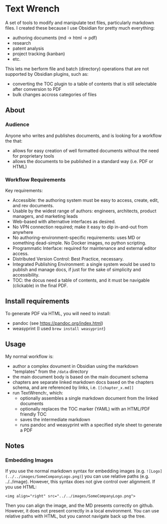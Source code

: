 # Text Wrench

A set of tools to modify and manipulate text files, particularly markdown files. I created these because I use Obsidian for pretty much everything:
- authoring documents (md -> html -> pdf)
- research
- patent analysis
- project tracking (kanban)
- etc. 

This lets me berform file and batch (directory) operations that are not supported by Obsidian plugins, such as:
- converting the TOC plugin to a table of contents that is still selectable after conversion to PDF
- bulk changes accross categories of files

## About

### Audience
Anyone who writes and publishes documents, and is looking for a workflow the that:
- allows for easy creation of well formatted documents without the need for proprietary tools
- allows the documents to be published in a standard way (i.e. PDF or HTML)

### Workflow Requirements
Key requirements:
- Accessible: the authoring system must be easy to access, create, edit, and rev documents.  
- Usable by the widest range of authors: engineers, architects, product managers, and marketing leads
- Web-based with alternative interfaces as desired.
- No VPN connection required; make it easy to dip in-and-out from anywhere
- No authoring-environment-specific requirements: uses MD or something dead-simple. No Docker images, no python scripting.
- Programmatic Interface: required for maintenance and external editor access.
- Distributed Version Control: Best Practice, necessary.
- Integrated Publishing Environment: a single system would be used to publish and manage docs, if just for the sake of simplicity and accessibility.
- TOC: the docus need a table of contents, and it must be navigable (clickable) in the final PDF. 

## Install requirements
To generate PDF via HTML, you will need to install:
- pandoc (see https://pandoc.org/index.html)
- weasyprint (I used `brew install weasyprint`)

## Usage
My normal workflow is:
- author a complex dovument in Obsidian using the markdown "templates" from the `/data` directory
- the main document body is based on the main document schema
- chapters are separate linked markdown docs based on the chapters schema, and are referenced by links, i.e. `[[chapter_x.md]]`
- run TextWrench:, which:
  - optionally assembles a single markdown document from the linked documents
  - optionally replaces the TOC marker (YAML) with an HTML/PDF friendly TOC
  - saves the intermediate markdown
  - runs pandoc and weasyprint with a specified style sheet to generate a PDF 

## Notes

### Embedding Images 
If you use the normal markdown syntax for embedding images (e.g. ```![Logo](../../images/SomeCompanyLogo.png)```) you can use relative paths (e.g. ../../image). However, this syntax does not give control over alignment.
If you use HTML:

```<img align="right" src="../../images/SomeCompanyLogo.png">```

Then you can align the image, and the MD presents correctly on github. However, it does not present correctly in a local environment. You can use relative paths with HTML, but you cannot navigate back up the tree. 

